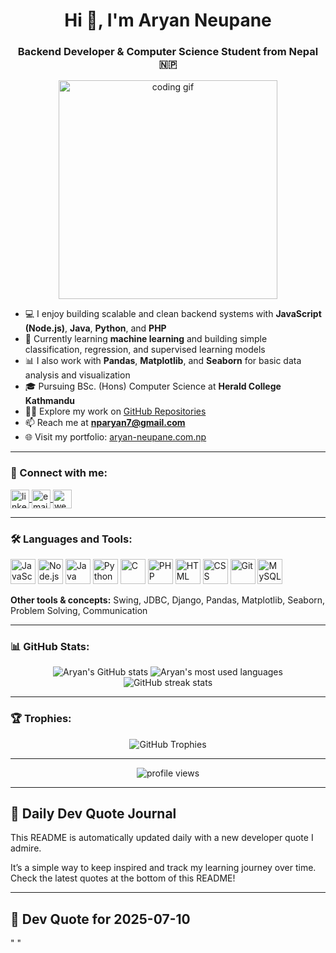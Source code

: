 <h1 align="center">Hi 👋, I'm Aryan Neupane</h1>
<h3 align="center">Backend Developer & Computer Science Student from Nepal 🇳🇵</h3>

<p align="center">
  <img src="https://media.giphy.com/media/qgQUggAC3Pfv687qPC/giphy.gif" width="350" alt="coding gif" />
</p>

- 💻 I enjoy building scalable and clean backend systems with **JavaScript (Node.js)**, **Java**, **Python**, and **PHP**  
- 🌱 Currently learning **machine learning** and building simple classification, regression, and supervised learning models  
- 📊 I also work with **Pandas**, **Matplotlib**, and **Seaborn** for basic data analysis and visualization  
- 🎓 Pursuing BSc. (Hons) Computer Science at **Herald College Kathmandu**  
- 👨‍💻 Explore my work on [GitHub Repositories](https://github.com/aryan-np?tab=repositories)  
- 📫 Reach me at **nparyan7@gmail.com**  
- 🌐 Visit my portfolio: [aryan-neupane.com.np](https://aryan-neupane.com.np)

---

<h3 align="left">🔗 Connect with me:</h3>
<p align="left">
  <a href="https://www.linkedin.com/in/aryan-neupane-1a80a4265/" target="blank">
    <img align="center" src="https://cdn.jsdelivr.net/gh/devicons/devicon/icons/linkedin/linkedin-original.svg" alt="linkedin" height="30" width="30" />
  </a>
  <a href="mailto:nparyan7@gmail.com" target="blank">
    <img align="center" src="https://cdn.jsdelivr.net/gh/devicons/devicon/icons/google/google-original.svg" alt="email" height="30" width="30" />
  </a>
  <a href="https://aryan-neupane.com.np" target="blank">
    <img align="center" src="https://cdn-icons-png.flaticon.com/512/841/841364.png" alt="website" height="30" width="30" />
  </a>
</p>

---

<h3 align="left">🛠 Languages and Tools:</h3>
<p align="left">
  <img src="https://cdn.jsdelivr.net/gh/devicons/devicon/icons/javascript/javascript-original.svg" width="40" height="40" title="JavaScript" />
  <img src="https://cdn.jsdelivr.net/gh/devicons/devicon/icons/nodejs/nodejs-original.svg" width="40" height="40" title="Node.js" />
  <img src="https://cdn.jsdelivr.net/gh/devicons/devicon/icons/java/java-original.svg" width="40" height="40" title="Java" />
  <img src="https://cdn.jsdelivr.net/gh/devicons/devicon/icons/python/python-original.svg" width="40" height="40" title="Python" />
  <img src="https://cdn.jsdelivr.net/gh/devicons/devicon/icons/c/c-original.svg" width="40" height="40" title="C" />
  <img src="https://cdn.jsdelivr.net/gh/devicons/devicon/icons/php/php-original.svg" width="40" height="40" title="PHP" />
  <img src="https://cdn.jsdelivr.net/gh/devicons/devicon/icons/html5/html5-original.svg" width="40" height="40" title="HTML" />
  <img src="https://cdn.jsdelivr.net/gh/devicons/devicon/icons/css3/css3-original.svg" width="40" height="40" title="CSS" />
  <img src="https://cdn.jsdelivr.net/gh/devicons/devicon/icons/git/git-original.svg" width="40" height="40" title="Git" />
  <img src="https://cdn.jsdelivr.net/gh/devicons/devicon/icons/mysql/mysql-original.svg" width="40" height="40" title="MySQL" />
</p>

<p><strong>Other tools & concepts:</strong> Swing, JDBC, Django, Pandas, Matplotlib, Seaborn, Problem Solving, Communication</p>

---

<h3 align="left">📊 GitHub Stats:</h3>
<p align="center">
  <img src="https://github-readme-stats.vercel.app/api?username=aryan-np&show_icons=true&theme=tokyonight" alt="Aryan's GitHub stats" />
  <img src="https://github-readme-stats.vercel.app/api/top-langs/?username=aryan-np&layout=compact&theme=tokyonight" alt="Aryan's most used languages" />
  <img src="https://github-readme-streak-stats.herokuapp.com/?user=aryan-np&theme=tokyonight" alt="GitHub streak stats" />
</p>

---

<h3 align="left">🏆 Trophies:</h3>
<p align="center">
  <img src="https://github-profile-trophy.vercel.app/?username=aryan-np&theme=onedark" alt="GitHub Trophies" />
</p>

---

<p align="center">
  <img src="https://komarev.com/ghpvc/?username=aryan-np&label=Profile%20views&color=0e75b6&style=flat" alt="profile views" />
</p>

---

## 📔 Daily Dev Quote Journal

This README is automatically updated daily with a new developer quote I admire.

It’s a simple way to keep inspired and track my learning journey over time.  
Check the latest quotes at the bottom of this README!

---
















## 📅 Dev Quote for 2025-07-10
" "
